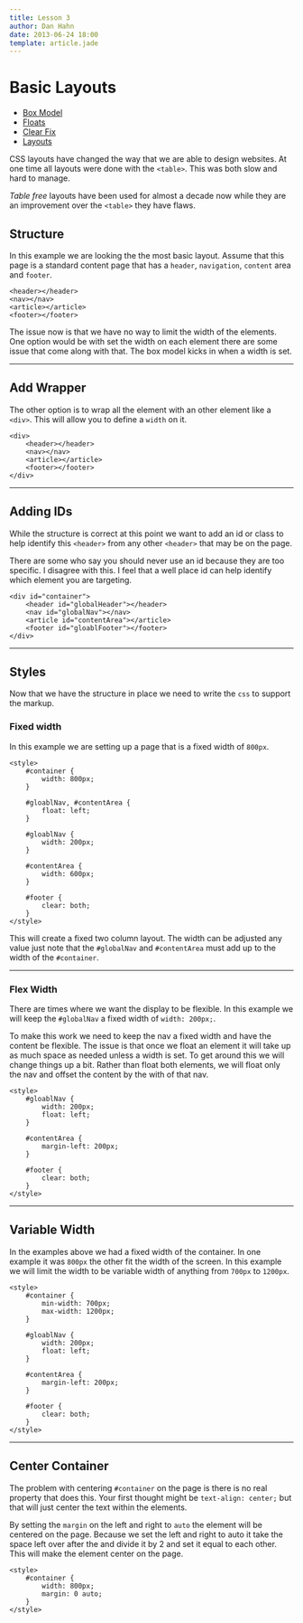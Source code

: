 ```yaml
---
title: Lesson 3
author: Dan Hahn
date: 2013-06-24 18:00
template: article.jade
---
```


# Basic Layouts

* [Box Model]()
* [Floats](floats.html)
* [Clear Fix](clear-fix.html)
* [Layouts](layouts.html)

CSS layouts have changed the way that we are able to design websites. At one time all layouts were done with the `<table>`. This was both slow and hard to manage.

*Table free* layouts have been used for almost a decade now while they are an improvement over the `<table>` they have flaws.

## Structure

In this example we are looking the the most basic layout. Assume that this page is a standard content page that has a `header`, `navigation`, `content` area and `footer`.

	<header></header>
	<nav></nav>
	<article></article>
	<footer></footer>

The issue now is that we have no way to limit the width of the elements. One option would be with set the width on each element there are some issue that come along with that. The box model kicks in when a width is set.

---

## Add Wrapper

The other option is to wrap all the element with an other element like a `<div>`. This will allow you to define a `width` on it.

	<div>
		<header></header>
        <nav></nav>
        <article></article>
        <footer></footer>
	</div>

---

## Adding IDs

While the structure is correct at this point we want to add an id or class to help identify this `<header>` from any other `<header>` that may be on the page.

There are some who say you should never use an id because they are too specific. I disagree with this. I feel that a well place id can help identify which element you are targeting.

	<div id="container">
		<header id="globalHeader"></header>
        <nav id="globalNav"></nav>
        <article id="contentArea"></article>
        <footer id="gloablFooter"></footer>
	</div>

---

## Styles

Now that we have the structure in place we need to write the `css` to support the markup.

### Fixed width

In this example we are setting up a page that is a fixed width of `800px`.

	<style>
		#container {
			width: 800px;
		}

		#gloablNav, #contentArea {
		 	float: left;
		}

		#gloablNav {
            width: 200px;
		}

		#contentArea {
		 	width: 600px;
		}

		#footer {
		 	clear: both;
		}
	</style>

This will create a fixed two column layout. The width can be adjusted any value just note that the `#globalNav` and `#contentArea` must add up to the width of the `#container`.

---

### Flex Width

There are times where we want the display to be flexible. In this example we will keep the `#globalNav` a fixed width of `width: 200px;`.

To make this work we need to keep the nav a fixed width and have the content be flexible. The issue is that once we float an element it will take up as much space as needed unless a width is set. To get around this we will change things up a bit. Rather than float both elements, we will float only the nav and offset the content by the with of that nav.

	<style>
		#gloablNav {
			width: 200px;
			float: left;
		}

		#contentArea {
			margin-left: 200px;
		}

		#footer {
			clear: both;
		}
	</style>

---

## Variable Width

In the examples above we had a fixed width of the container. In one example it was `800px` the other fit the width of the screen. In this example we will limit the width to be variable width of anything from `700px` to `1200px`.

	<style>
	    #container {
            min-width: 700px;
            max-width: 1200px;
        }

		#gloablNav {
			width: 200px;
			float: left;
		}

		#contentArea {
			margin-left: 200px;
		}

		#footer {
			clear: both;
		}
	</style>

---

## Center Container

The problem with centering `#container` on the page is there is no real property that does this. Your first thought might be `text-align: center;` but that will just center the text within the elements.

By setting the `margin` on the left and right to `auto` the element will be centered on the page. Because we set the left and right to auto it take the space left over after the and divide it by 2 and set it equal to each other. This will make the element center on the page.

	<style>
		#container {
			width: 800px;
			margin: 0 auto;
		}
	</style>

